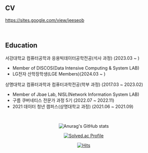 ## CV 
https://sites.google.com/view/jeeseob

</br>

## Education 

서강대학교 컴퓨터공학과 응용빅데이터공학전공(석사 과정) (2023.03 ~ ) 
  - Member of DISCOS(Data Intensive Computing & System LAB)  
  - LG전자 산학장학생(LGE Members)(2024.03 ~ )

상명대학교 컴퓨터과학과 컴퓨터과학전공(학부 과정) (2017.03 ~ 2023.02) 
  - Member of Jbae Lab, NISL(Network Information System LAB)  
  - 구름 쿠버네티스 전문가 과정 5기 (2022.07 ~ 2022.11)  
  - 2021 데이터 청년 캠퍼스(상명대학교 과정) (2021.06 ~ 2021.09)  

</br>

<div align="center"> <!--가운데 정렬-->

![Anurag's GitHub stats](https://github-readme-stats.vercel.app/api?username=Jeeseob&show_icons=true&theme=github_dark)
 
[![Solved.ac Profile](http://mazassumnida.wtf/api/v2/generate_badge?boj=jeeseob5761)](https://solved.ac/jeeseob5761/)

[![Hits](https://hits.seeyoufarm.com/api/count/incr/badge.svg?url=https%3A%2F%2Fgithub.com%2FJeeseob&count_bg=%23284E7C&title_bg=%23555555&icon=&icon_color=%23E7E7E7&title=hits&edge_flat=false)](https://hits.seeyoufarm.com)
 </div>
 
